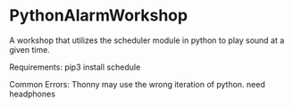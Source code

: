 # PythonAlarmWorkshop
A workshop that utilizes the scheduler module in python to play sound at a given time.

Requirements:
pip3 install schedule

Common Errors:
Thonny may use the wrong iteration of python.
need headphones
